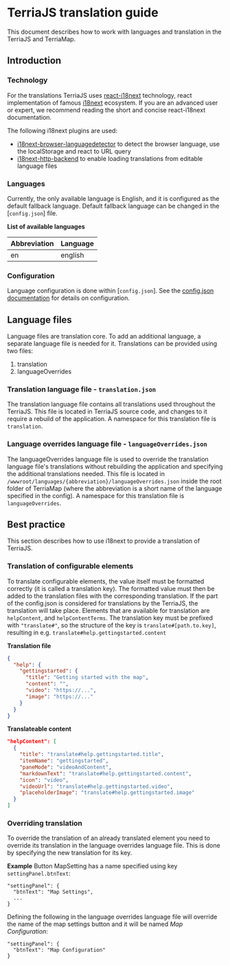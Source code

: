 # TerriaJS translation guide

This document describes how to work with languages and translation in the TerriaJS and TerriaMap.

## Introduction

### Technology

For the translations TerriaJS uses [react-i18next](https://react.i18next.com/) technology, react implementation of famous [i18next](https://i18next.com) ecosystem.
If you are an advanced user or expert, we recommend reading the short and concise react-i18next documentation.

The following i18next plugins are used:

- [i18next-browser-languagedetector](https://github.com/i18next/i18next-browser-languageDetector) to detect the browser language, use the localStorage and react to URL query
- [i18next-http-backend](https://github.com/i18next/i18next-http-backend) to enable loading translations from editable language files

### Languages

Currently, the only available language is English, and it is configured as the default fallback language. Default fallback language can be changed in the [`config.json`] file.

**List of available languages**

| Abbreviation | Language |
| ------------ | -------- |
| en           | english  |

### Configuration

Language configuration is done within [`config.json`]. See the [config.json documentation](../customizing/client-side-config.md#LanguageConfiguration) for details on configuration.

## Language files

Language files are translation core. To add an additional language, a separate language file is needed for it. Translations can be provided using two files:

1. translation
2. languageOverrides

### Translation language file - `translation.json`

The translation language file contains all translations used throughout the TerriaJS. This file is located in TerriaJS source code, and changes to it require a rebuild of the application. A namespace for this translation file is `translation`.

### Language overrides language file - `languageOverrides.json`

The languageOverrides language file is used to override the translation language file's translations without rebuilding the application and specifying the additional translations needed. This file is located in `/wwwroot/languages/{abbreviation}/languageOverrides.json` inside the root folder of TerriaMap (where the abbreviation is a short name of the language specified in the config). A namespace for this translation file is `languageOverrides`.

## Best practice

This section describes how to use i18next to provide a translation of TerriaJS.

### Translation of configurable elements

To translate configurable elements, the value itself must be formatted correctly (it is called a translation key). The formatted value must then be added to the translation files with the corresponding translation. If the part of the config.json is considered for translations by the TerriaJS, the translation will take place. Elements that are available for translation are `helpContent`, and `helpContentTerms`.
The translation key must be prefixed with `"translate#"`, so the structure of the key is `translate#[path.to.key]`, resulting in e.g. `translate#help.gettingstarted.content`

**Translation file**

```json
{
  "help": {
    "gettingstarted": {
      "title": "Getting started with the map",
      "content": "",
      "video": "https://...",
      "image": "https://..."
    }
  }
}
```

**Translateable content**

```json
"helpContent": [
  {
    "title": "translate#help.gettingstarted.title",
    "itemName": "gettingstarted",
    "paneMode": "videoAndContent",
    "markdownText": "translate#help.gettingstarted.content",
    "icon": "video",
    "videoUrl": "translate#help.gettingstarted.video",
    "placeholderImage": "translate#help.gettingstarted.image"
  }
]
```

### Overriding translation

To override the translation of an already translated element you need to override its translation in the language overrides language file. This is done by specifying the new translation for its key.

**Example**
Button MapSetting has a name specified using key `settingPanel.btnText`:

```json5
"settingPanel": {
  "btnText": "Map Settings",
  ...
}
```

Defining the following in the language overrides language file will override the name of the map settings button and it will be named _Map Configuration_:

```json5
"settingPanel": {
  "btnText": "Map Configuration"
}
```
